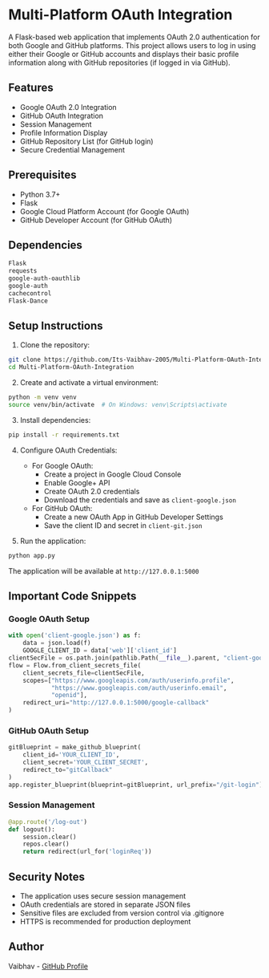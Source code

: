 # Multi-Platform OAuth Integration

A Flask-based web application that implements OAuth 2.0 authentication for both Google and GitHub platforms. This project allows users to log in using either their Google or GitHub accounts and displays their basic profile information along with GitHub repositories (if logged in via GitHub).

## Features

- Google OAuth 2.0 Integration
- GitHub OAuth Integration
- Session Management
- Profile Information Display
- GitHub Repository List (for GitHub login)
- Secure Credential Management

## Prerequisites

- Python 3.7+
- Flask
- Google Cloud Platform Account (for Google OAuth)
- GitHub Developer Account (for GitHub OAuth)

## Dependencies

```txt
Flask
requests
google-auth-oauthlib
google-auth
cachecontrol
Flask-Dance
```

## Setup Instructions

1. Clone the repository:
```bash
git clone https://github.com/Its-Vaibhav-2005/Multi-Platform-OAuth-Integration.git
cd Multi-Platform-OAuth-Integration
```

2. Create and activate a virtual environment:
```bash
python -m venv venv
source venv/bin/activate  # On Windows: venv\Scripts\activate
```

3. Install dependencies:
```bash
pip install -r requirements.txt
```

4. Configure OAuth Credentials:
   - For Google OAuth:
     - Create a project in Google Cloud Console
     - Enable Google+ API
     - Create OAuth 2.0 credentials
     - Download the credentials and save as `client-google.json`
   - For GitHub OAuth:
     - Create a new OAuth App in GitHub Developer Settings
     - Save the client ID and secret in `client-git.json`

5. Run the application:
```bash
python app.py
```

The application will be available at `http://127.0.0.1:5000`

## Important Code Snippets

### Google OAuth Setup
```python
with open('client-google.json') as f:
    data = json.load(f)
    GOOGLE_CLIENT_ID = data['web']['client_id']
clientSecFile = os.path.join(pathlib.Path(__file__).parent, "client-google.json")
flow = Flow.from_client_secrets_file(
    client_secrets_file=clientSecFile,
    scopes=["https://www.googleapis.com/auth/userinfo.profile", 
            "https://www.googleapis.com/auth/userinfo.email", 
            "openid"],
    redirect_uri="http://127.0.0.1:5000/google-callback"
)
```

### GitHub OAuth Setup
```python
gitBlueprint = make_github_blueprint(
    client_id='YOUR_CLIENT_ID',
    client_secret='YOUR_CLIENT_SECRET',
    redirect_to="gitCallback"
)
app.register_blueprint(blueprint=gitBlueprint, url_prefix="/git-login")
```

### Session Management
```python
@app.route('/log-out')
def logout():
    session.clear()
    repos.clear()
    return redirect(url_for('loginReq'))
```

## Security Notes

- The application uses secure session management
- OAuth credentials are stored in separate JSON files
- Sensitive files are excluded from version control via .gitignore
- HTTPS is recommended for production deployment

## Author

Vaibhav - [GitHub Profile](https://github.com/Its-Vaibhav-2005) 